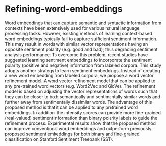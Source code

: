 # Refining-word-embeddings
Word embeddings that can capture semantic and syntactic information from
contexts have been extensively used for various natural language processing tasks.
However, existing methods of learning context-based word embeddings typically
fail to capture sufficient sentiment information. This may result in words with
similar vector representations having an opposite sentiment polarity (e.g. good and
bad), thus degrading sentiment analysis performance. To overcome this problem,
recent studies have suggested learning sentiment embeddings to incorporate the
sentiment polarity (positive and negative) information from labeled corpora. This
study adopts another strategy to learn sentiment embeddings. Instead of creating
a new word embedding from labeled corpora, we propose a word vector refinement
model. A word vector refinement model that can be applied to any pre-trained
word vectors (e.g. Word2Vec and GloVe). The refinement model is based on
adjusting the vector representations of words such that they can be closer to both
semantically and sentimentally similar words and further away from sentimentally
dissimilar words. The advantage of this proposed method is that it can be applied
to any pretrained word embeddings. In addition, the intensity scores can provide
more fine-grained (real-valued) sentiment information than binary polarity labels to
guide the refinement process. Experimental results show that the proposed
method can improve conventional word embeddings and outperform previously
proposed sentiment embeddings for both binary and fine-grained classification on
Stanford Sentiment Treebank (SST).
